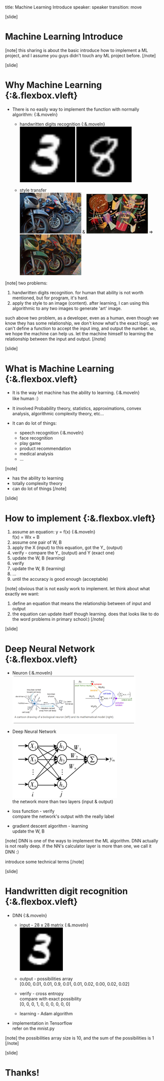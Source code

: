 title: Machine Learning Introduce
speaker: speaker
transition: move

[slide]
# Machine Learning Introduce

[note]
this sharing is about the basic introduce how to implement a ML project, and I assume you guys didn't touch any ML project before.
[/note]

[slide]
# Why Machine Learning {:&.flexbox.vleft}
* There is no easily way to implement the function with normally algorithm: {:&.moveIn}
    - handwritten digits recognition {:&.moveIn}  
      <img src="/img/3.png" width="180">
      <img src="/img/8.png" width="180">
      
    - style transfer  
      <img src="/img/content.png" width="200"> &
      <img src="/img/style.png" width="200"> =>
      <img src="/img/style-transfer.png" width="200"> 

[note]
two problems:
1. handwritten digits recognition. for human that ability is not worth mentioned, but for program, it's hard.
2. apply the style to an image (content). after learning, I can using this algorithmic to any two images to generate 'art' image.

such above two problem, as a developer, even as a human, even though we know they has some relationship,
we don't know what's the exact logic, we can't define a function to accept the input img, and output the number.
so, we hope the machine can help us. let the machine himself to learning the relationship between the input and output.
[/note]

[slide]
# What is Machine Learning {:&.flexbox.vleft}
* It is the way let machine has the ability to learning. {:&.moveIn}  
  like human <span class="yellow">:）</span>

* It involved Probability theory, statistics, approximations, convex analysis, algorithmic complexity theory, etc...

* It can do lot of things:  
    - speech recognition {:&.moveIn}
    - face recognition
    - play game
    - product recommendation
    - medical analysis
    - ...

[note]
* has the ability to learning
* totally complexity theory
* can do lot of things
[/note]

[slide]
# How to implement {:&.flexbox.vleft}
1. assume an equation: <span class="green">y = f(x)</span> {:&.moveIn}  
   <span class="yellow">f(x) = Wx + B</span>
2. assume one pair of <span class="red">W</span>, <span class="red">B</span>
2. apply the <span class="green">X</span> (input) to this equation, got the <span class="blue">Y_</span> (output)
4. verify - compare the <span class="blue">Y_</span> (output) and <span class="green">Y</span> (exact one)
5. update the <span class="red">W</span>, <span class="red">B</span> (learning)
6. verify
7. update the <span class="red">W</span>, <span class="red">B</span> (learning)
8. ...
9. until the accuracy is good enough (acceptable)

[note]
obvious that is not easily work to implement.
let think about what exactly we want:
1. define an equation that means the relationship between of input and output
2. the equation can update itself though learning.
does that looks like to do the word problems in primary school:)
[/note]

[slide]
# Deep Neural Network {:&.flexbox.vleft}
* Neuron {:&.moveIn}  
  <img src="/img/neuron.png" width="400">
  
* Deep Neural Network  
  <img src="/img/deep-network.png">  
  the network more than two layers (input & output)

* loss function - verify  
  compare the network's output with the really label

* gradient descent algorithm - learning  
  update the W, B

[note]
DNN is one of the ways to implement the ML algorithm.
DNN actually is not really deep. if the NN's calculator layer is more than one, we call it DNN :）

introduce some technical terms
[/note]

[slide]
# Handwritten digit recognition {:&.flexbox.vleft}
* DNN {:&.moveIn}
    - input - 28 x 28 matrix {:&.moveIn}  
      <img src="/img/3.png" width="140">

    - output - possibilities array  
      [0.00, 0.01, 0.01, 0.9, 0.01, 0.01, 0.02, 0.00, 0.02, 0.02]  

    - verify - cross entropy  
      compare with exact possibility  
      [0, 0, 0, 1, 0, 0, 0, 0, 0, 0]
    
    - learning - Adam algorithm

* implementation in Tensorflow  
  refer on the <span class="green">mnist.py</span>

[note]
the possibilities array size is 10, and the sum of the possibilities is 1
[/note]

[slide]
# Thanks!
